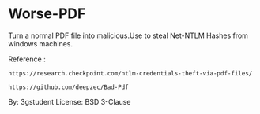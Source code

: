 # Worse-PDF
Turn a normal PDF file into malicious.Use to steal Net-NTLM Hashes from windows machines.

Reference :

    https://research.checkpoint.com/ntlm-credentials-theft-via-pdf-files/
    
    https://github.com/deepzec/Bad-Pdf

By: 3gstudent
License: BSD 3-Clause
